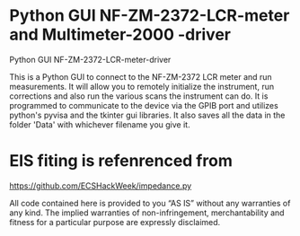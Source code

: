 # Python GUI NF-ZM-2372-LCR-meter and Multimeter-2000 -driver
Python GUI NF-ZM-2372-LCR-meter-driver

This is a Python GUI to connect to the NF-ZM-2372  LCR meter and run measurements. It will allow you to remotely initialize the instrument, run corrections and also run the various scans the instrument can do. It is programmed to communicate to the device via the GPIB port and utilizes python's pyvisa and the tkinter gui libraries. It also saves all the data in the folder 'Data' with whichever filename you give it.

# EIS fiting is refenrenced from 
https://github.com/ECSHackWeek/impedance.py

All code contained here is provided to you “AS IS” without any warranties of any kind. The implied warranties of non-infringement, merchantability and fitness for a particular purpose are expressly disclaimed.
